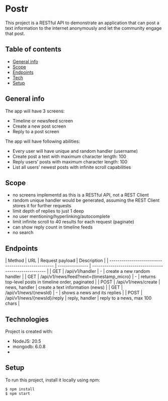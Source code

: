 # Postr
This project is a RESTful API to demonstrate an application that can post a text information to the internet anonymously and let the community engage that post.

## Table of contents
* [General info](#general-info)
* [Scope](#scope)
* [Endpoints](#endpoints)
* [Tech](#technologies)
* [Setup](#setup)

## General info
The app will have 3 screens:
* Timeline or newsfeed screen
* Create a new post screen
* Reply to a post screen
  
The app will have following abilities:
* Every user will have unique and random handler (username)
* Create post a text with maximum character length: 100
* Reply users’ posts with maximum character length: 100
* List all users’ newest posts with infinite scroll capabilities

## Scope
* no screens implementd as this is a RESTful API, not a REST Client
* random unique handler would be generated, assuming the REST Client stores it for further requests
* limit depth of replies to just 1 deep
* no user mentioning/hyperlinking/autocomplete
* limit infinite scroll to 40 results for each request (paginate)
* can show reply count in timeline feeds
* no search

## Endpoints
| Method | URL                                       | Request payload | Description                                             |
| -------------------------------------------------- | --------------- | ------------------------------------------------------- |
|   GET  | /api/v1/handler                           |         -       | create a new random handler                             |
|   GET  | /api/v1/news/feed?next={timestamp_micro}  |         -       | returns top-level posts in timeline order, paginated    |
|  POST  | /api/v1/news/create                       | news, handler   | create a text information (news)                        |
|   GET  | /api/v1/news/{newsId}                     |         -       | shows a news and its replies                            |
|  POST  | /api/v1/news/{newsId}/reply               | reply, handler  | reply to a news, max 100 chars                          |

## Technologies
Project is created with:
* NodeJS: 20.5
* mongodb: 6.0.8
* 
	
## Setup
To run this project, install it locally using npm:

```
$ npm install
$ npm start
```
